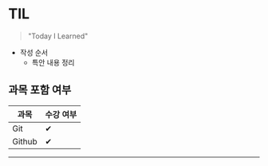 # TIL

> "Today I Learned"



- 작성 순서
  - 특안 내용 정리



## 과목 포함 여부

| 과목   | 수강 여부 |
| ------ | --------- |
| Git    | ✔         |
| Github | ✔         |

---

